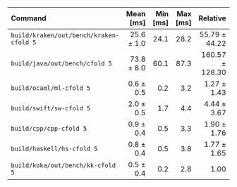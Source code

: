| Command | Mean [ms] | Min [ms] | Max [ms] | Relative |
|:---|---:|---:|---:|---:|
| `build/kraken/out/bench/kraken-cfold 5` | 25.6 ± 1.0 | 24.1 | 28.2 | 55.79 ± 44.22 |
| `build/java/out/bench/cfold 5` | 73.8 ± 8.0 | 60.1 | 87.3 | 160.57 ± 128.30 |
| `build/ocaml/ml-cfold 5` | 0.6 ± 0.5 | 0.2 | 3.2 | 1.27 ± 1.43 |
| `build/swift/sw-cfold 5` | 2.0 ± 0.5 | 1.7 | 4.4 | 4.44 ± 3.67 |
| `build/cpp/cpp-cfold 5` | 0.9 ± 0.4 | 0.5 | 3.3 | 1.90 ± 1.76 |
| `build/haskell/hs-cfold 5` | 0.8 ± 0.4 | 0.5 | 3.8 | 1.77 ± 1.65 |
| `build/koka/out/bench/kk-cfold 5` | 0.5 ± 0.4 | 0.2 | 2.8 | 1.00 |
